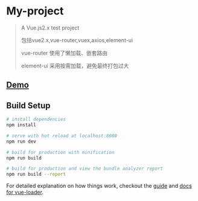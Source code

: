 # My-project

> A Vue.js2.x test project
>
> 包括vue2.x,vue-router,vuex,axios,element-ui
>
> vue-router 使用了懒加载、嵌套路由
>
> element-ui 采用按需加载，避免最终打包过大

## [Demo](https://meiyungzs.github.io/vuesubdist/index.html)


##

## Build Setup

``` bash
# install dependencies
npm install

# serve with hot reload at localhost:8080
npm run dev

# build for production with minification
npm run build

# build for production and view the bundle analyzer report
npm run build --report
```

For detailed explanation on how things work, checkout the [guide](http://vuejs-templates.github.io/webpack/) and [docs for vue-loader](http://vuejs.github.io/vue-loader).
